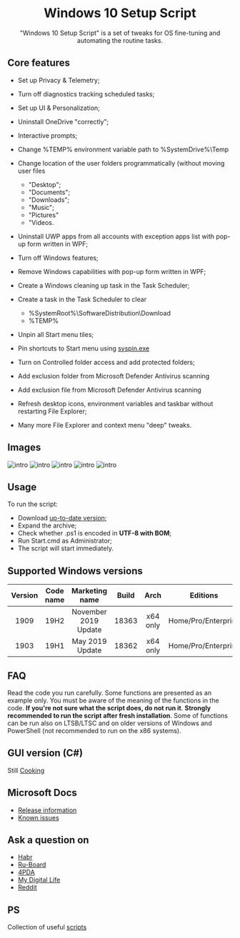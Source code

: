 <div align="center">
  <h1>Windows 10 Setup Script</h1>

"Windows 10 Setup Script" is a set of tweaks for OS fine-tuning and automating the routine tasks.
</div>

## Core features
- Set up Privacy & Telemetry;

- Turn off diagnostics tracking scheduled tasks;

- Set up UI & Personalization;

- Uninstall OneDrive "correctly";

- Interactive prompts;

- Change %TEMP% environment variable path to %SystemDrive%\Temp

- Change location of the user folders programmatically (without moving user files
  - "Desktop";
  - "Documents";
  - "Downloads";
  - "Music";
  - "Pictures"
  - "Videos.
- Uninstall UWP apps from all accounts with exception apps list with pop-up form written in WPF;

- Turn off Windows features;
- Remove Windows capabilities with pop-up form written in WPF;
- Create a Windows cleaning up task in the Task Scheduler;
- Create a task in the Task Scheduler to clear
  - %SystemRoot%\SoftwareDistribution\Download
  - %TEMP%
- Unpin all Start menu tiles;
- Pin shortcuts to Start menu using [syspin.exe](http://www.technosys.net/products/utils/pintotaskbar)
- Turn on Controlled folder access and add protected folders;
- Add exclusion folder from Microsoft Defender Antivirus scanning
- Add exclusion file from Microsoft Defender Antivirus scanning
- Refresh desktop icons, environment variables and taskbar without restarting File Explorer;
- Many more File Explorer and context menu "deep" tweaks.

## Images
  ![intro](https://github.com/farag2/Windows-10-Setup-Script/raw/master/Images/intro.gif)
  ![intro](https://github.com/farag2/Windows-10-Setup-Script/raw/master/Images/img-2.png)
  ![intro](https://github.com/farag2/Windows-10-Setup-Script/raw/master/Images/img-3.png)
  ![intro](https://raw.githubusercontent.com/farag2/Windows-10-Setup-Script/master/Images/GUI-1.png)
  ![intro](https://raw.githubusercontent.com/farag2/Windows-10-Setup-Script/master/Images/GUI-2.png)
  
## Usage
To run the script:
- Download [up-to-date version](https://github.com/farag2/Setup-Windows-10/releases);
- Expand the archive;
- Check whether .ps1 is encoded in **UTF-8 with BOM**;
- Run Start.cmd as Administrator;
- The script will start immediately.

## Supported Windows versions
|Version|Code name|   Marketing name   |Build|  Arch  |      Editions     |
|:-----:|:-------:|:------------------:|:---:|:------:|:-----------------:|
| 1909  |  19H2   |November 2019 Update|18363|x64 only|Home/Pro/Enterprise|
| 1903  |  19H1   |   May 2019 Update  |18362|x64 only|Home/Pro/Enterprise|

## FAQ
Read the code you run carefully. Some functions are presented as an example only. You must be aware of the meaning of the functions in the code. **If you're not sure what the script does, do not run it**.
**Strongly recommended to run the script after fresh installation**. Some of functions can be run also on LTSB/LTSC and on older versions of Windows and PowerShell (not recommended to run on the x86 systems).

## GUI version (C#)
Still [Cooking](https://github.com/farag2/Windows-10-Setup-Script/tree/GUI-dev)

## Microsoft Docs
 - [Release information](https://docs.microsoft.com/en-us/windows/release-information)
 - [Known issues](https://docs.microsoft.com/en-us/windows/release-information/status-windows-10-1909)

## Ask a question on
 - [Habr](https://habr.com/en/post/465365/)
 - [Ru-Board](http://forum.ru-board.com/topic.cgi?forum=62&topic=30617#15)
 - [4PDA](https://4pda.ru/forum/index.php?showtopic=523489&st=42980#entry95909388)
 - [My Digital Life](https://forums.mydigitallife.net/threads/powershell-script-setup-windows-10.81675/)
 - [Reddit](https://www.reddit.com/r/Windows10/comments/ctg8jw/powershell_script_setup_windows_10/)

## PS
Collection of useful [scripts](https://github.com/farag2/Utilities)
